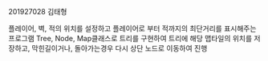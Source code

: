 201927028 김태형

플레이어, 벽, 적의 위치를 설정하고 
플레이어로 부터 적까지의 최단거리를 표시해주는 프로그램
Tree, Node, Map클래스로 트리를 구현하여 트리에 해당 맵타일의 위치를 저장하고,
막힌길이거나, 돌아가는경우 다시 상단 노드로 이동하여 진행

